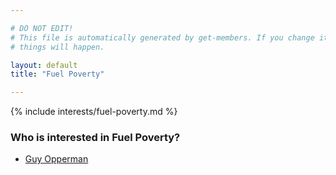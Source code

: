 ```yaml
---

# DO NOT EDIT!
# This file is automatically generated by get-members. If you change it, bad
# things will happen.

layout: default
title: "Fuel Poverty"

---
```


{% include interests/fuel-poverty.md %}

### Who is interested in Fuel Poverty?


* [Guy Opperman](../members/guy-opperman.html)
